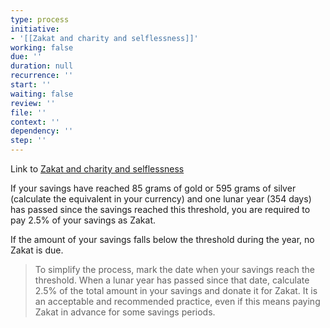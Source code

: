 ```yaml
---
type: process
initiative:
- '[[Zakat and charity and selflessness]]'
working: false
due: ''
duration: null
recurrence: ''
start: ''
waiting: false
review: ''
file: ''
context: ''
dependency: ''
step: ''
---
```


Link to [Zakat and charity and selflessness](Initiatives/worship/Zakat%20and%20charity%20and%20selflessness.md)

If your savings have reached 85 grams of gold or 595 grams of silver (calculate the equivalent in your currency) and one lunar year (354 days) has passed since the savings reached this threshold, you are required to pay 2.5% of your savings as Zakat.

If the amount of your savings falls below the threshold during the year, no Zakat is due.

> To simplify the process, mark the date when your savings reach the threshold. When a lunar year has passed since that date, calculate 2.5% of the total amount in your savings and donate it for Zakat. It is an acceptable and recommended practice, even if this means paying Zakat in advance for some savings periods.